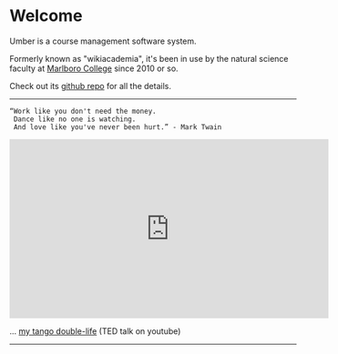 Welcome
=======

Umber is a course management software system.

Formerly known as "wikiacademia", it's been in use by the natural science faculty at <a href="https://www.marlboro.edu">Marlboro College</a> since 2010 or so.

Check out its <a href="https://github.com/jimmahoney/umber">github repo</a> for all the details.

------

    “Work like you don't need the money.
     Dance like no one is watching.
     And love like you've never been hurt.” - Mark Twain

<iframe width="560" height="315"
 src="https://www.youtube.com/embed/Z7LoSkDIjRY"
 frameborder="0" allow="autoplay; encrypted-media" allowfullscreen></iframe>

... [my tango double-life](https://www.youtube.com/watch?v=QhdI3FNItHk&feature=youtu.be) (TED talk on youtube)

-------


